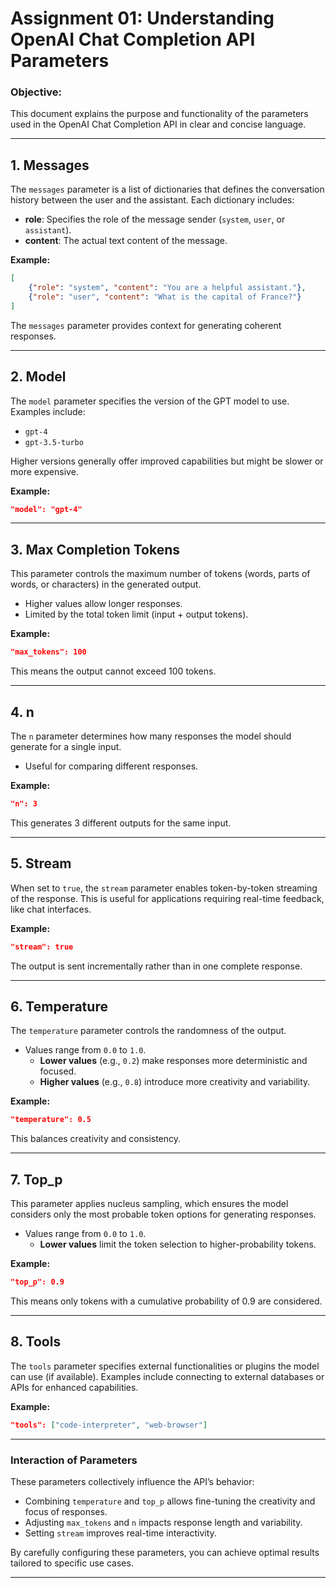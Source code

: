 # Assignment 01: Understanding OpenAI Chat Completion API Parameters

### Objective:
This document explains the purpose and functionality of the parameters used in the OpenAI Chat Completion API in clear and concise language.

---

## 1. **Messages**
The `messages` parameter is a list of dictionaries that defines the conversation history between the user and the assistant. Each dictionary includes:

- **role**: Specifies the role of the message sender (`system`, `user`, or `assistant`).
- **content**: The actual text content of the message.

**Example:**
```json
[
    {"role": "system", "content": "You are a helpful assistant."},
    {"role": "user", "content": "What is the capital of France?"}
]
```
The `messages` parameter provides context for generating coherent responses.

---

## 2. **Model**
The `model` parameter specifies the version of the GPT model to use. Examples include:
- `gpt-4`
- `gpt-3.5-turbo`

Higher versions generally offer improved capabilities but might be slower or more expensive.

**Example:**
```json
"model": "gpt-4"
```

---

## 3. **Max Completion Tokens**
This parameter controls the maximum number of tokens (words, parts of words, or characters) in the generated output.

- Higher values allow longer responses.
- Limited by the total token limit (input + output tokens).

**Example:**
```json
"max_tokens": 100
```
This means the output cannot exceed 100 tokens.

---

## 4. **n**
The `n` parameter determines how many responses the model should generate for a single input.

- Useful for comparing different responses.

**Example:**
```json
"n": 3
```
This generates 3 different outputs for the same input.

---

## 5. **Stream**
When set to `true`, the `stream` parameter enables token-by-token streaming of the response. This is useful for applications requiring real-time feedback, like chat interfaces.

**Example:**
```json
"stream": true
```
The output is sent incrementally rather than in one complete response.

---

## 6. **Temperature**
The `temperature` parameter controls the randomness of the output.
- Values range from `0.0` to `1.0`.
  - **Lower values** (e.g., `0.2`) make responses more deterministic and focused.
  - **Higher values** (e.g., `0.8`) introduce more creativity and variability.

**Example:**
```json
"temperature": 0.5
```
This balances creativity and consistency.

---

## 7. **Top_p**
This parameter applies nucleus sampling, which ensures the model considers only the most probable token options for generating responses.
- Values range from `0.0` to `1.0`.
  - **Lower values** limit the token selection to higher-probability tokens.

**Example:**
```json
"top_p": 0.9
```
This means only tokens with a cumulative probability of 0.9 are considered.

---

## 8. **Tools**
The `tools` parameter specifies external functionalities or plugins the model can use (if available). Examples include connecting to external databases or APIs for enhanced capabilities.

**Example:**
```json
"tools": ["code-interpreter", "web-browser"]
```

---

### Interaction of Parameters
These parameters collectively influence the API’s behavior:
- Combining `temperature` and `top_p` allows fine-tuning the creativity and focus of responses.
- Adjusting `max_tokens` and `n` impacts response length and variability.
- Setting `stream` improves real-time interactivity.

By carefully configuring these parameters, you can achieve optimal results tailored to specific use cases.

---



